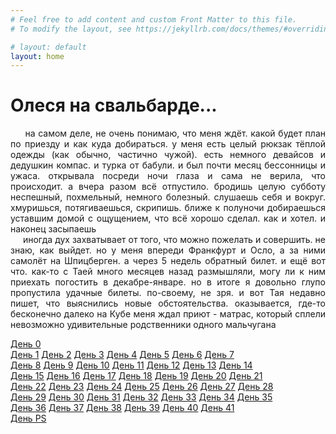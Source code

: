 ```yaml
---
# Feel free to add content and custom Front Matter to this file.
# To modify the layout, see https://jekyllrb.com/docs/themes/#overriding-theme-defaults

# layout: default
layout: home 
---
```


# Олеся на свальбарде... 

<div style="text-align: justify">

&nbsp;&nbsp;&nbsp;&nbsp; на самом деле, не очень понимаю, что меня ждёт. какой будет план по приезду и как куда добираться. у меня есть целый рюкзак тёплой одежды (как обычно, частично чужой). есть немного девайсов и дедушкин компас. и турка от бабули. и был почти месяц бессонницы и ужаса. открывала посреди ночи глаза и сама не верила, что происходит. а вчера разом всё отпустило. бродишь целую субботу неспешный, похмельный, немного болезный. слушаешь себя и вокруг. хмуришься, потягиваешься, скрипишь. ближе к полуночи добираешься уставшим домой с ощущением, что всё хорошо сделал. как и хотел. и наконец засыпаешь
<br />
&nbsp;&nbsp;&nbsp;&nbsp; иногда дух захватывает от того, что можно пожелать и совершить. не знаю, как выйдет. но у меня впереди Франкфурт и Осло, а за ними самолёт на Шпицберген. а через 5 недель обратный билет. и ещё вот что. как-то с Таей много месяцев назад размышляли, могу ли к ним приехать погостить в декабре-январе. но в итоге я довольно глупо пропустила удачные билеты. по-своему, не зря. и вот Тая недавно пишет, что выяснились новые обстоятельства. оказывается, где-то бесконечно далеко на Кубе меня ждал приют - матрас, который сплели невозможно удивительные родственники одного мальчугана

</div>

<!-- <p align="center"> -->
<!--     <img src="{{site.baseurl}}/assets/images/0.png" /> -->
<!--     <br />   -->
<!-- </p> -->

[День 0](./_posts/2019-01-13-day0.md)
<br />
[День 1](./_posts/2019-01-14-day1.md)
[День 2](./_posts/2019-01-15-day2.md)
[День 3](./_posts/2019-01-16-day3.md)
[День 4](./_posts/2019-01-17-day4.md)
[День 5](./_posts/2019-01-18-day5.md)
[День 6](./_posts/2019-01-19-day6.md)
[День 7](./_posts/2019-01-20-day7.md)
<br />
[День 8](./_posts/2019-01-21-day8.md)
[День 9](./_posts/2019-01-22-day9.md)
[День 10](./_posts/2019-01-23-day10.md)
[День 11](./_posts/2019-01-24-day11.md)
[День 12](./_posts/2019-01-25-day12.md)
[День 13](./_posts/2019-01-26-day13.md)
[День 14](./_posts/2019-01-26-day14.md)
<br />
[День 15](./_posts/2019-01-27-day15.md)
[День 16](./_posts/2019-01-28-day16.md)
[День 17](./_posts/2019-01-29-day17.md)
[День 18](./_posts/2019-01-30-day18.md)
[День 19](./_posts/2019-01-31-day19.md)
[День 20](./_posts/2019-02-01-day20.md)
[День 21](./_posts/2019-02-02-day21.md)
<br />
[День 22](./_posts/2019-02-03-day22.md)
[День 23](./_posts/2019-02-04-day23.md)
[День 24](./_posts/2019-02-05-day24.md)
[День 25](./_posts/2019-02-06-day25.md)
[День 26](./_posts/2019-02-07-day26.md)
[День 27](./_posts/2019-02-08-day27.md)
[День 28](./_posts/2019-02-09-day28.md)
<br />
[День 29](./_posts/2019-02-10-day29.md)
[День 30](./_posts/2019-02-11-day30.md)
[День 31](./_posts/2019-02-12-day31.md)
[День 32](./_posts/2019-02-13-day32.md)
[День 33](./_posts/2019-02-14-day33.md)
[День 34](./_posts/2019-02-15-day34.md)
[День 35](./_posts/2019-02-16-day35.md)
<br />
[День 36](./_posts/2019-02-17-day36.md)
[День 37](./_posts/2019-02-18-day37.md)
[День 38](./_posts/2019-02-19-day38.md)
[День 39](./_posts/2019-02-20-day39.md)
[День 40](./_posts/2019-02-21-day40.md)
[День 41](./_posts/2019-02-22-day41.md)
<br />
[День PS](./_posts/2019-02-26-dayPS.md)
